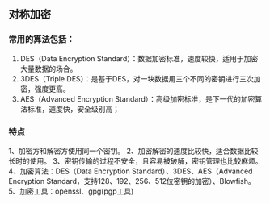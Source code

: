 ## 对称加密

### 常用的算法包括：

1. DES（Data Encryption Standard）：数据加密标准，速度较快，适用于加密大量数据的场合。
2. 3DES（Triple DES）：是基于DES，对一块数据用三个不同的密钥进行三次加密，强度更高。
3. AES（Advanced Encryption Standard）：高级加密标准，是下一代的加密算法标准，速度快，安全级别高；

### 特点

1、加密方和解密方使用同一个密钥。
2、加密解密的速度比较快，适合数据比较长时的使用。
3、密钥传输的过程不安全，且容易被破解，密钥管理也比较麻烦。
4、加密算法：DES（Data Encryption Standard）、3DES、AES（Advanced Encryption Standard，支持128、192、256、512位密钥的加密）、Blowfish。
5、加密工具：openssl、gpg(pgp工具)
